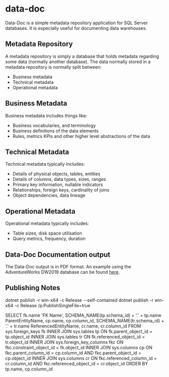 # data-doc

Data-Doc is a simple metadata repository application for SQL Server databases. It is especially useful for documenting data warehouses.

## Metadata Repository

A metadata repository is simply a database that holds metadata regarding some data (normally another database). The data normally stored in a metadata repository is normally split between:

- Business metadata
- Technical metadata
- Operational metadata

## Business Metadata

Business metadata includes things like:
- Business vocabularies, and terminology
- Business definitions of the data elements
- Rules, metrics KPIs and other higher level abstractions of the data

## Technical Metadata

Technical metadata typically includes:
- Details of physical objects, tables, entities
- Details of columns, data types, sizes, ranges
- Primary key information, nullable indicators
- Relationships, foreign keys, cardinality of joins
- Object dependencies, data lineage

## Operational Metadata

Operational metadata typically includes:
- Table sizes, disk space utilisation
- Query metrics, frequency, duration

## Data-Doc Documentation output
The Data-Doc output is in PDF format. An example using the AdventureWorks DW2019 database can be found <a href='https://github.com/davidbarone/data-doc/blob/main/docs/AdventureWorks DW2019.pdf'>here</a>.

## Publishing Notes

dotnet publish -r win-x64 -c Release --self-contained
dotnet publish -r win-x64 -c Release /p:PublishSingleFile=true


SELECT
    fk.name 'FK Name',
    SCHEMA_NAME(tp.schema_id) + '.' + tp.name ParentEntityName,
    cp.name, cp.column_id,
    SCHEMA_NAME(tr.schema_id) + '.' + tr.name ReferencedEntityName,
    cr.name, cr.column_id
FROM 
    sys.foreign_keys fk
INNER JOIN 
    sys.tables tp ON fk.parent_object_id = tp.object_id
INNER JOIN 
    sys.tables tr ON fk.referenced_object_id = tr.object_id
INNER JOIN 
    sys.foreign_key_columns fkc ON fkc.constraint_object_id = fk.object_id
INNER JOIN 
    sys.columns cp ON fkc.parent_column_id = cp.column_id AND fkc.parent_object_id = cp.object_id
INNER JOIN 
    sys.columns cr ON fkc.referenced_column_id = cr.column_id AND fkc.referenced_object_id = cr.object_id
ORDER BY
    tp.name, cp.column_id